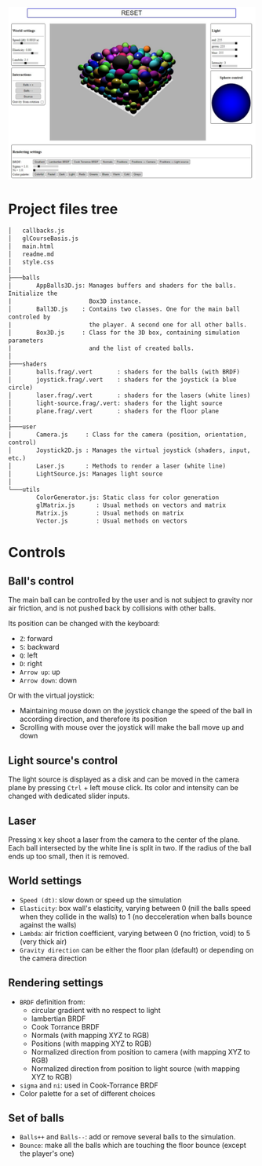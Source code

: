 ![Screenshot](screenshot.jpg)

# Project files tree

```
│   callbacks.js
│   glCourseBasis.js
│   main.html
│   readme.md
│   style.css
│
├───balls
│       AppBalls3D.js: Manages buffers and shaders for the balls. Initialize the
|                      Box3D instance.
│       Ball3D.js    : Contains two classes. One for the main ball controled by
|                      the player. A second one for all other balls.
│       Box3D.js     : Class for the 3D box, containing simulation parameters
|                      and the list of created balls.
│
├───shaders
│       balls.frag/.vert       : shaders for the balls (with BRDF)
│       joystick.frag/.vert    : shaders for the joystick (a blue circle)
│       laser.frag/.vert       : shaders for the lasers (white lines)
│       light-source.frag/.vert: shaders for the light source
│       plane.frag/.vert       : shaders for the floor plane
│
├───user
│       Camera.js     : Class for the camera (position, orientation, control)
│       Joystick2D.js : Manages the virtual joystick (shaders, input, etc.)
│       Laser.js      : Methods to render a laser (white line)
│       LightSource.js: Manages light source
│
└───utils
        ColorGenerator.js: Static class for color generation
        glMatrix.js      : Usual methods on vectors and matrix
        Matrix.js        : Usual methods on matrix
        Vector.js        : Usual methods on vectors
```

# Controls

## Ball's control

The main ball can be controlled by the user and is not subject to gravity nor air friction, and is not pushed back by collisions with other balls.

Its position can be changed with the keyboard:
- `Z`: forward
- `S`: backward
- `Q`: left
- `D`: right
- `Arrow up`: up
- `Arrow down`: down

Or with the virtual joystick:
- Maintaining mouse down on the joystick change the speed of the ball in according direction, and therefore its position
- Scrolling with mouse over the joystick will make the ball move up and down

## Light source's control

The light source is displayed as a disk and can be moved in the camera plane by pressing `Ctrl` + left mouse click. Its color and intensity can be changed with dedicated slider inputs.

## Laser

Pressing `X` key shoot a laser from the camera to the center of the plane. Each ball intersected by the white line is split in two. If the radius of the ball ends up too small, then it is removed.

## World settings

- `Speed (dt)`: slow down or speed up the simulation
- `Elasticity`: box wall's elasticity, varying between 0 (nill the balls speed when they collide in the walls) to 1 (no decceleration when balls bounce against the walls)
- `Lambda`: air friction coefficient, varying between 0 (no friction, void) to 5 (very thick air)
- `Gravity direction` can be either the floor plan (default) or depending on the camera direction

## Rendering settings

- `BRDF` definition from:
  - circular gradient with no respect to light
  - lambertian BRDF
  - Cook Torrance BRDF
  - Normals (with mapping XYZ to RGB)
  - Positions (with mapping XYZ to RGB)
  - Normalized direction from position to camera (with mapping XYZ to RGB)
  - Normalized direction from position to light source (with mapping XYZ to RGB)
- `sigma` and `ni`: used in Cook-Torrance BRDF
- Color palette for a set of different choices

## Set of balls
  - `Balls++` and `Balls--`: add or remove several balls to the simulation.
  - `Bounce`: make all the balls which are touching the floor bounce (except the player's one)
